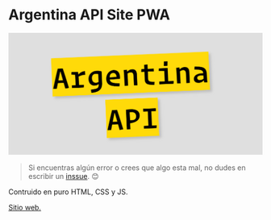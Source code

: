 # Argentina API Site PWA
![Argentina API](/icons/arg_api.png)


> Si encuentras algún error o crees que algo esta mal, no dudes en escribir un [inssue](https://github.com/Franqsanz/argentina-api/issues). 😊

Contruido en puro HTML, CSS y JS.

[Sitio web.](https://argentina-api.netlify.app/)


